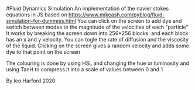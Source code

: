 #Fluid Dynamics Simulation
An implementation of the navier stokes equations in JS based on https://www.mikeash.com/pyblog/fluid-simulation-for-dummies.html
You can click on the screen to add dye and switch between modes to the magnitude of the velocities of each "particle"
It works by breaking the screen down into 256*256 blocks. and each block has an x and y velocity.
You can togle the rate of diffusion and the viscosity of the liquid.
Clicking on the screen gives a random velocity and adds some dye to that point on the screen


The colouring is done by using HSL and changing the hue or luminosity and using TanH to compress it into a scale of values between 0 and 1

By leo Harford 2020

